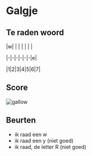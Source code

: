 # Galgje

## Te raden woord

|w| | | | | | |

|-|-|-|-|-|-|e|

|1|2|3|4|5|6|7|

## Score
![gallow](./images/2.png)

## Beurten
* ik raad een w
* ik raad een y (niet goed)
* ik raad, de letter R (niet goed)